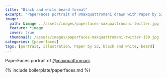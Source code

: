 ```yaml
---
title: "Black and white beard formal"
excerpt: "PaperFaces portrait of @maxquattromani drawn with Paper by 53 on an iPad."
image: 
  path: &image ../assets/images/paperfaces-maxquattromani-twitter.jpg 
  feature: *image
  cover: true
  thumbnail: /assets/images/paperfaces-maxquattromani-twitter-150.jpg
categories: [paperfaces]
tags: [portrait, illustration, Paper by 53, black and white, beard]
---
```


PaperFaces portrait of [@maxquattromani](https://twitter.com/maxquattromani).

{% include boilerplate/paperfaces.md %}
